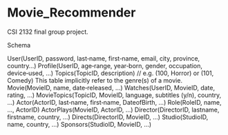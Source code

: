 # Movie_Recommender
CSI 2132 final group project.


Schema

User(UserID, password, last‐name, first‐name, email, city, province, country…)
Profile(UserID, age‐range, year‐born, gender, occupation, device‐used, …)
Topics(TopicID, description) // e.g. (100, Horror) or (101, Comedy) This table implicitly refer to the genre(s) of a movie.  
Movie(MovieID, name, date‐released, …)
Watches(UserID, MovieID, date, rating, …)
MovieTopics(TopicID, MovieID, language, subtitles (y/n), country, …)
Actor(ActorID, last‐name, first‐name, DateofBirth, …)
Role(RoleID, name, …, ActorID)
ActorPlays(MovieID, ActorID, …)
Director(DirectorID, lastname, firstname, country, …)
Directs(DirectorID, MovieID, …)
Studio(StudioID, name, country, …)
Sponsors(StudioID, MovieID, …)
